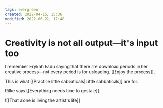 ```yaml
---
tags: evergreen 
created: 2022-04-15, 15:36
modified: 2022-06-22, 17:48
---
```


# Creativity is not all output—it's input too
I remember Erykah Badu saying that there are download periods in her creative process—not every period is for uploading. [[Enjoy the process]].

This is what [[Practice little sabbaticals|Little sabbaticals]] are for.

Rilke says [[Everything needs time to gestate]]. 

![[That alone is living the artist's life]]